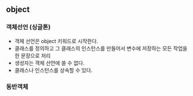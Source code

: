 ## object

### 객체선언 (싱글톤)

* 객체 선언은 object 키워드로 시작한다.
* 클래스를 정의하고 그 클래스의 인스턴스를 만들어서 변수에 저장하는 모든 작업을 한 문장으로 처리
* 생성자는 객체 선언에 쓸 수 없다.
* 클래스나 인스턴스를 상속할 수 있다.

### 동반객체

